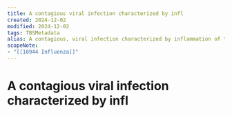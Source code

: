 ```yaml
---
title: A contagious viral infection characterized by infl
created: 2024-12-02
modified: 2024-12-02
tags: TBSMetadata
alias: A contagious, viral infection characterized by inflammation of the respiratory tract, fever and muscular pain.
scopeNote:
- "[[10944 Influenza]]"
---
```

# A contagious viral infection characterized by infl
